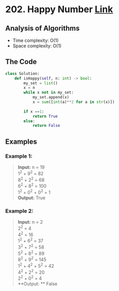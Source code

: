 # 202. Happy Number [Link](https://leetcode.com/problems/happy-number/)

## Analysis of Algorithms
 - Time complexity: O(1)
 - Space complexity: O(1)

## The Code
```Python
class Solution:
    def isHappy(self, n: int) -> bool:
        my_set = list()
        x = n
        while x not in my_set:   
            my_set.append(x)
            x = sum([int(a)**2 for a in str(x)])
            
        if x ==1:
            return True
        else:
            return False
```

## Examples
### Example 1:
> **Input:** n = 19 <br/>
> 1<sup>2</sup> + 9<sup>2</sup> = 82 <br/>
> 8<sup>2</sup> + 2<sup>2</sup> = 68 <br/>
> 6<sup>2</sup> + 8<sup>2</sup> = 100 <br/>
> 1<sup>2</sup> + 0<sup>2</sup> + 0<sup>2</sup> = 1 <br/>
> **Output:** True <br/>

### Example 2:
> **Input:** n = 2 <br/>
> 2<sup>2</sup> = 4 <br/>
> 4<sup>2</sup> = 16 <br/>
> 1<sup>2</sup> + 6<sup>2</sup> = 37 <br/>
> 3<sup>2</sup> + 7<sup>2</sup> = 58 <br/>
> 5<sup>2</sup> + 8<sup>2</sup> = 89 <br/>
> 8<sup>2</sup> + 9<sup>2</sup> = 145 <br/>
> 1<sup>2</sup> + 4<sup>2</sup> + 5<sup>2</sup> = 42 <br/>
> 4<sup>2</sup> + 2<sup>2</sup> = 20 <br/>
> 2<sup>2</sup> + 0<sup>2</sup> = 4 <br/>
> **Output: ** False



